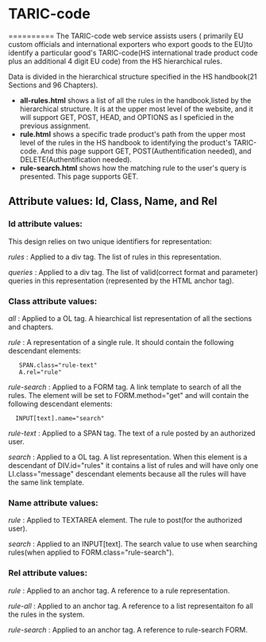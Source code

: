 # TARIC-code
==========
The TARIC-code web service assists users ( primarily EU custom officials and international exporters who export goods to the EU)to identify a particular good's TARIC-code(HS international trade product code plus an additional 4 digit EU code) from the HS hierarchical rules.

Data is divided in the hierarchical structure specified in the HS handbook(21 Sections and 96 Chapters).

  - **all-rules.html** shows a list of all the rules in the handbook,listed by the hierarchical structure. It is at the upper most level of the website, and it will support GET, POST, HEAD, and OPTIONS as I speficied in the previous assignment.
  - **rule.html** shows a specific trade product's path from the upper most level of the rules in the HS handbook to identifying the product's TARIC-code. And this page support GET, POST(Authentification needed), and DELETE(Authentification needed).
  - **rule-search.html** shows how the matching rule to the user's query is presented. This page supports GET.

## Attribute values: Id, Class, Name, and Rel

### Id attribute values: 
  This design relies on two unique identifiers for representation:
  
  *rules* : Applied to a div tag. The list of rules in this representation.
  
  *queries* : Applied to a div tag. The list of valid(correct format and parameter) queries in this representation (represented by the HTML anchor tag). 

### Class attribute values:
  *all* : Applied to a OL tag. A hiearchical list representation of all the sections and chapters. 
 
  *rule* :  A representation of a single rule. It should contain the following descendant elements: 
      
       SPAN.class="rule-text"
       A.rel="rule" 
  
  *rule-search* : Applied to a FORM tag. A link template to search of all the rules. The element will be set to FORM.method="get" and will contain the following descendant elements:
  
      INPUT[text].name="search"
      
  *rule-text* : Applied to a SPAN tag. The text of a rule posted by an authorized user.
  
  *search* : Applied to a OL tag. A list representation. When this element is a descendant of DIV.id="rules" it contains a list of rules and will have only one LI.class="message" descendant elements because all the rules will have the same link template.

### Name attribute values:
  *rule* : Applied to TEXTAREA element. The rule to post(for the authorized user).
  
  *search* : Applied to an INPUT[text]. The search value to use when searching rules(when applied to FORM.class="rule-search").
### Rel attribute values:
  *rule* : Applied to an anchor tag. A reference to a rule representation.
 
  *rule-all* : Applied to an anchor tag. A reference to a list representaiton fo all the rules in the system.
 
  *rule-search* : Applied to an anchor tag. A reference to rule-search FORM.
 

  
    
